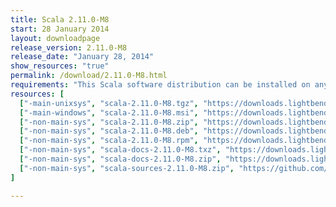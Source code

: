```yaml
---
title: Scala 2.11.0-M8
start: 28 January 2014
layout: downloadpage
release_version: 2.11.0-M8
release_date: "January 28, 2014"
show_resources: "true"
permalink: /download/2.11.0-M8.html
requirements: "This Scala software distribution can be installed on any Unix-like or Windows system. It requires the Java runtime version 1.6 or later, which can be downloaded <a href='http://www.java.com/'>here</a>."
resources: [
  ["-main-unixsys", "scala-2.11.0-M8.tgz", "https://downloads.lightbend.com/scala/2.11.0-M8/scala-2.11.0-M8.tgz", "Mac OS X, Unix, Cygwin", "28.32M"],
  ["-main-windows", "scala-2.11.0-M8.msi", "https://downloads.lightbend.com/scala/2.11.0-M8/scala-2.11.0-M8.msi", "Windows (msi installer)", "91.31M"],
  ["-non-main-sys", "scala-2.11.0-M8.zip", "https://downloads.lightbend.com/scala/2.11.0-M8/scala-2.11.0-M8.zip", "Windows", "28.33M"],
  ["-non-main-sys", "scala-2.11.0-M8.deb", "https://downloads.lightbend.com/scala/2.11.0-M8/scala-2.11.0-M8.deb", "Debian", "90.37M"],
  ["-non-main-sys", "scala-2.11.0-M8.rpm", "https://downloads.lightbend.com/scala/2.11.0-M8/scala-2.11.0-M8.rpm", "RPM package", "90.36M"],
  ["-non-main-sys", "scala-docs-2.11.0-M8.txz", "https://downloads.lightbend.com/scala/2.11.0-M8/scala-docs-2.11.0-M8.txz", "API docs", "35.22M"],
  ["-non-main-sys", "scala-docs-2.11.0-M8.zip", "https://downloads.lightbend.com/scala/2.11.0-M8/scala-docs-2.11.0-M8.zip", "API docs", "65.30M"],
  ["-non-main-sys", "scala-sources-2.11.0-M8.zip", "https://github.com/scala/scala/archive/v2.11.0-M8.tar.gz", "sources", ""]
]

---
```


